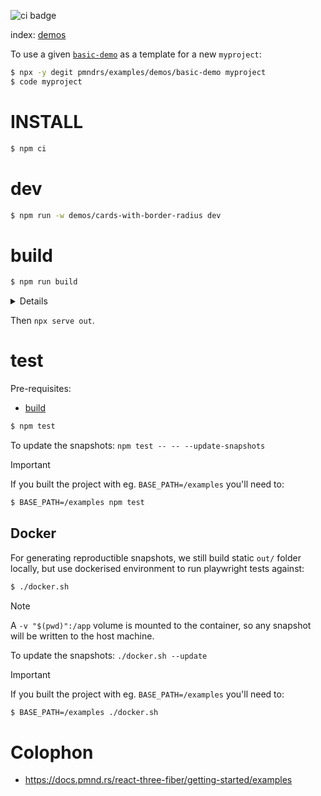 ![ci badge](https://github.com/pmndrs/examples/actions/workflows/ci.yml/badge.svg?branch=main)

index: [demos](demos)

To use a given [`basic-demo`](demos/basic-demo) as a template for a new `myproject`:

```sh
$ npx -y degit pmndrs/examples/demos/basic-demo myproject
$ code myproject
```

# INSTALL

```sh
$ npm ci
```

# dev

```sh
$ npm run -w demos/cards-with-border-radius dev
```

# build

```sh
$ npm run build
```

<details>

This will:

1. execute `^build2` which will `vite build` each `demos/*` with:

- a `--base` set to `${BASE_PATH}/${app_name}`
- a custom vite `--config`, whith a `monkey()` plugin that will:
  - [`deterministic`](packages/e2e/src/deterministic.js) script into `src/index.jsx`
  - monkeypatch the `<Canvas>` with [`CheesyCanvas`](packages/e2e/src/CheesyCanvas.jsx) for setting up the scene for playwright screenshots

2. build the Next.js `apps/website`
3. copy final result into `out` folder

> [!TIP]
> This is totally fine `BASE_PATH` to be unset/empty. But for debug purposes(to be 1:1 with GitHub pages) you can:
>
> ```sh
> $ BASE_PATH=/examples npm run build
> ```

</details>

Then `npx serve out`.

# test

Pre-requisites:

- [build](#build)

```sh
$ npm test
```

To update the snapshots: `npm test -- -- --update-snapshots`

> [!IMPORTANT]
> If you built the project with eg. `BASE_PATH=/examples` you'll need to:
>
> ```sh
> $ BASE_PATH=/examples npm test
> ```

## Docker

For generating reproductible snapshots, we still build static `out/` folder locally, but use dockerised environment to run playwright tests against:

```sh
$ ./docker.sh
```

> [!NOTE]
> A `-v "$(pwd)":/app` volume is mounted to the container, so any snapshot will be written to the host machine.

To update the snapshots: `./docker.sh --update`

> [!IMPORTANT]
> If you built the project with eg. `BASE_PATH=/examples` you'll need to:
>
> ```sh
> $ BASE_PATH=/examples ./docker.sh
> ```

# Colophon

- https://docs.pmnd.rs/react-three-fiber/getting-started/examples
